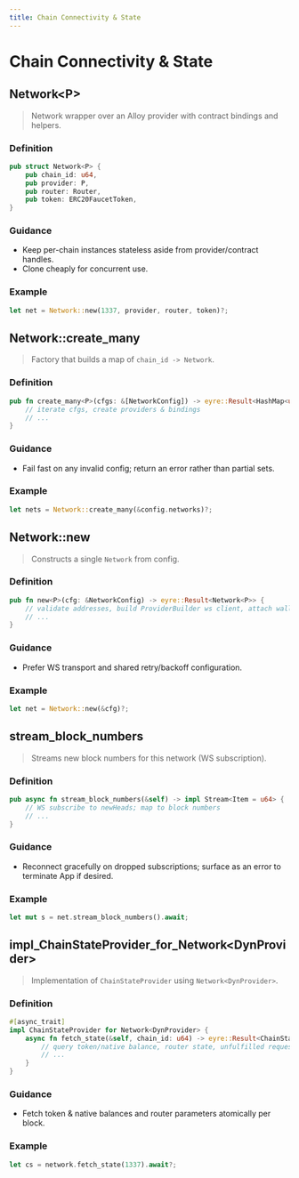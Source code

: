 ```yaml
---
title: Chain Connectivity & State
---
```


# Chain Connectivity & State

## Network&lt;P&gt;

> Network wrapper over an Alloy provider with contract bindings and helpers.

### Definition

```rust
pub struct Network<P> {
    pub chain_id: u64,
    pub provider: P,
    pub router: Router,
    pub token: ERC20FaucetToken,
}
```

### Guidance

* Keep per-chain instances stateless aside from provider/contract handles.
* Clone cheaply for concurrent use.

### Example

```rust
let net = Network::new(1337, provider, router, token)?;
```

## Network::create_many

> Factory that builds a map of `chain_id -> Network`.

### Definition

```rust
pub fn create_many<P>(cfgs: &[NetworkConfig]) -> eyre::Result<HashMap<u64, Network<P>>> {
    // iterate cfgs, create providers & bindings
    // ...
}
```

### Guidance

* Fail fast on any invalid config; return an error rather than partial sets.

### Example

```rust
let nets = Network::create_many(&config.networks)?;
```

## Network::new

> Constructs a single `Network` from config.

### Definition

```rust
pub fn new<P>(cfg: &NetworkConfig) -> eyre::Result<Network<P>> {
    // validate addresses, build ProviderBuilder ws client, attach wallet
    // ...
}
```

### Guidance

* Prefer WS transport and shared retry/backoff configuration.

### Example

```rust
let net = Network::new(&cfg)?;
```

## stream_block_numbers

> Streams new block numbers for this network (WS subscription).

### Definition

```rust
pub async fn stream_block_numbers(&self) -> impl Stream<Item = u64> {
    // WS subscribe to newHeads; map to block numbers
    // ...
}
```

### Guidance

* Reconnect gracefully on dropped subscriptions; surface as an error to terminate App if desired.

### Example

```rust
let mut s = net.stream_block_numbers().await;
```

## impl_ChainStateProvider_for_Network&lt;DynProvider&gt;

> Implementation of `ChainStateProvider` using `Network<DynProvider>`.

### Definition

```rust
#[async_trait]
impl ChainStateProvider for Network<DynProvider> {
    async fn fetch_state(&self, chain_id: u64) -> eyre::Result<ChainState> {
        // query token/native balance, router state, unfulfilled requests
        // ...
    }
}
```

### Guidance

* Fetch token & native balances and router parameters atomically per block.

### Example

```rust
let cs = network.fetch_state(1337).await?;
```
